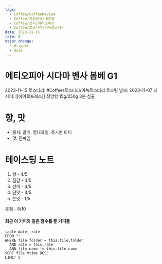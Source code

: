 ```yaml
---
tags:
  - Coffee/CoffeeReview
  - Coffee/가공방식/내추럴
  - Coffee/산지/에티오피아
  - Coffee/로스터리/아눅로스터리
date: 2023-11-15
rate: 8
major_change:
  - dripper
  - dose
---
```

# 에티오피아 시다마 벤사 봄베 G1
2023-11-15
로스터리: #Coffee/로스터리/아눅로스터리
로스팅 날짜: 2023-11-07
레시피: [[에어로프레스]] 정방향 15g/250g 3분 침출 
# 향, 맛
- 봉지: 딸기, 열대과일, 쥬시한 바디
- 맛: 진짜임
# 테이스팅 노트
1. 향 - 4/5
2. 질감 - 4/5
3. 산미 - 4/5
4. 단맛 - 3/5
5. 쓴맛 - 1/5

총점 - 8/10




#### 최근 이 커피와 같은 점수를 준 커피들
```dataview
table date, rate
FROM ""
WHERE file.folder = this.file.folder
  AND rate = this.rate
  AND file.name != this.file.name
SORT file.mtime DESC
LIMIT 5
```
